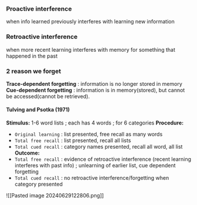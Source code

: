 ### **Proactive interference**
when info learned previously interferes with learning new information

### **Retroactive interference**
when more recent learning interferes with memory for something that happened in the past

### 2 reason we forget
**Trace-dependent forgetting** : information is no longer stored in memory 
**Cue-dependent forgetting** : information is in memory(stored), but cannot be accessed(cannot be retrieved).

#### **Tulving and Psotka (1971)**

**Stimulus:** 
1-6 word lists ; each has 4 words ; for 6 categories
**Procedure:** 
- `Original learning` : list presented, free recall as many words 
- `Total free recall` : list presented, recall all lists 
- `Total cued recall` : category names presented, recall all word, all list
**Outcome:**
- `Total free recall` : evidence of retroactive interference (recent learning interferes with past info) ; unlearning of earlier list, cue dependent forgetting 
- `Total cued recall` : no retroactive interference/forgetting when category presented

![[Pasted image 20240629122806.png]]